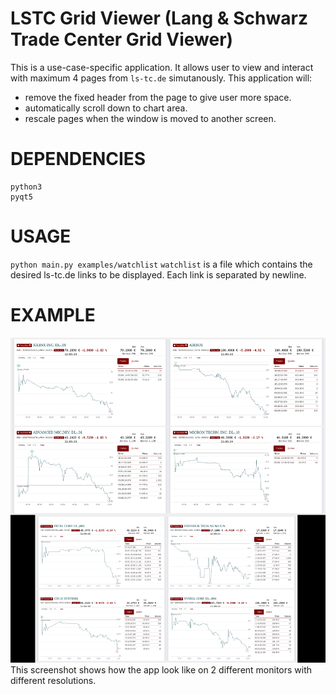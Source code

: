 # LSTC Grid Viewer (Lang & Schwarz Trade Center Grid Viewer)

This is a use-case-specific application. It allows user to view and interact with maximum 4 pages from `ls-tc.de` simutanously.
This application will:
- remove the fixed header from the page to give user more space.
- automatically scroll down to chart area.
- rescale pages when the window is moved to another screen.

# DEPENDENCIES
```
python3
pyqt5
```

# USAGE
`python main.py examples/watchlist`
`watchlist` is a file which contains the desired ls-tc.de links to be displayed. Each link is separated by newline.

# EXAMPLE
![screenshot](examples/screenshot.png)
This screenshot shows how the app look like on 2 different monitors with different resolutions.